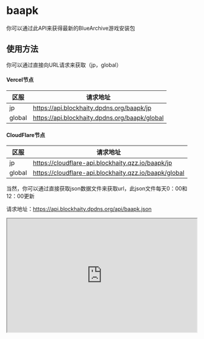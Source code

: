 # baapk

你可以通过此API来获得最新的BlueArchive游戏安装包

## 使用方法

你可以通过直接向URL请求来获取（jp，global）

<!-- tabs:start -->
#### **Vercel节点**
| 区服 | 请求地址 |
| - | - |
| jp | https://api.blockhaity.dpdns.org/baapk/jp |
| global | https://api.blockhaity.dpdns.org/baapk/global |

#### **CloudFlare节点**
| 区服 | 请求地址 |
| - | - |
| jp | https://cloudflare-api.blockhaity.qzz.io/baapk/jp |
| global | https://cloudflare-api.blockhaity.qzz.io/baapk/global |
<!-- tabs:end -->

当然，你可以通过直接获取json数据文件来获取url，此json文件每天0：00和12：00更新

请求地址：https://api.blockhaity.dpdns.org/api/baapk.json

<iframe src="https://api.blockhaity.dpdns.org/api/baapk.json" width="500" height="300"></iframe>